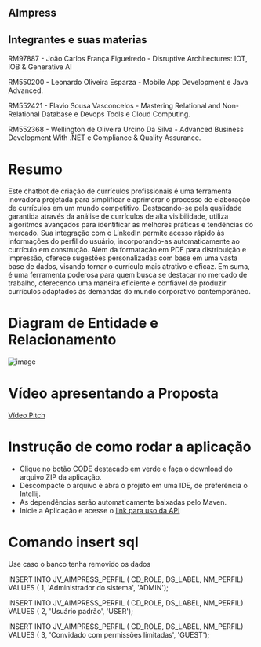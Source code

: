 ## AImpress

## Integrantes e suas materias

RM97887 - João Carlos França Figueiredo - Disruptive Architectures: IOT, IOB & Generative AI

RM550200 - Leonardo Oliveira Esparza - Mobile App Development e Java Advanced.

RM552421 - Flavio Sousa Vasconcelos - Mastering Relational and Non-Relational Database e Devops Tools e Cloud Computing.

RM552368 - Wellington de Oliveira Urcino Da Silva - Advanced Business Development With .NET e Compliance & Quality Assurance.

# Resumo

Este chatbot de criação de currículos profissionais é uma ferramenta inovadora projetada para simplificar e aprimorar o processo de elaboração de currículos em um mundo competitivo. Destacando-se pela qualidade garantida através da análise de currículos de alta visibilidade, utiliza algoritmos avançados para identificar as melhores práticas e tendências do mercado. Sua integração com o LinkedIn permite acesso rápido às informações do perfil do usuário, incorporando-as automaticamente ao currículo em construção. Além da formatação em PDF para distribuição e impressão, oferece sugestões personalizadas com base em uma vasta base de dados, visando tornar o currículo mais atrativo e eficaz. Em suma, é uma ferramenta poderosa para quem busca se destacar no mercado de trabalho, oferecendo uma maneira eficiente e confiável de produzir currículos adaptados às demandas do mundo corporativo contemporâneo.



# Diagram de Entidade e Relacionamento
  
![image](https://github.com/EsparzaPhoenix/Sprint2AImpress/assets/92988596/a8aa765c-60a2-4a79-9153-e1eda22a8f12)


# Vídeo apresentando a Proposta 

  [Vídeo Pitch](https://youtu.be/uJ-xGQpz5l8)

# Instrução de como rodar a aplicação
*    Clique no botão CODE destacado em verde e faça o download do arquivo ZIP da aplicação.
*    Descompacte o arquivo e abra o projeto em uma IDE, de preferência o Intellij.
*    As dependências serão automaticamente baixadas pelo Maven.
*    Inicie a Aplicação e acesse o [link para uso da API](http://localhost:8080)


# Comando insert sql

Use caso o banco tenha removido os dados

INSERT INTO JV_AIMPRESS_PERFIL ( CD_ROLE, DS_LABEL, NM_PERFIL) VALUES ( 1, 'Administrador do sistema', 'ADMIN');

INSERT INTO JV_AIMPRESS_PERFIL ( CD_ROLE, DS_LABEL, NM_PERFIL) VALUES ( 2, 'Usuário padrão', 'USER');

INSERT INTO JV_AIMPRESS_PERFIL ( CD_ROLE, DS_LABEL, NM_PERFIL) VALUES ( 3, 'Convidado com permissões limitadas', 'GUEST');


